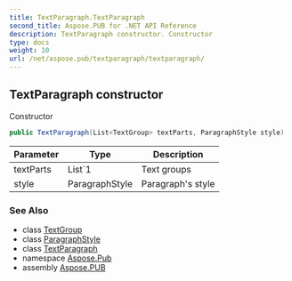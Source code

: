 ```yaml
---
title: TextParagraph.TextParagraph
second_title: Aspose.PUB for .NET API Reference
description: TextParagraph constructor. Constructor
type: docs
weight: 10
url: /net/aspose.pub/textparagraph/textparagraph/
---
```

## TextParagraph constructor

Constructor

```csharp
public TextParagraph(List<TextGroup> textParts, ParagraphStyle style)
```

| Parameter | Type | Description |
| --- | --- | --- |
| textParts | List`1 | Text groups |
| style | ParagraphStyle | Paragraph's style |

### See Also

* class [TextGroup](../../textgroup/)
* class [ParagraphStyle](../../paragraphstyle/)
* class [TextParagraph](../)
* namespace [Aspose.Pub](../../textparagraph/)
* assembly [Aspose.PUB](../../../)


